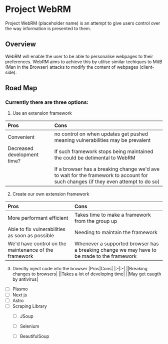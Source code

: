 # Project WebRM

Project WebRM (placeholder name) is an attempt to give users control over the way information is presented to them.

## Overview

WebRM will enable the user to be able to personalise webpages to their preferences. WebRM aims to achieve this by utilise similar techiques to MitB (Man in the Browser) attacks to modify the content of webpages (client-side).

## Road Map

### Currently there are three options:
1. Use an extension framework

|Pros|Cons|
|:-|:-|
|Convenient|no control on when updates get pushed meaning vulnerabilities may be prevalent|
|Decreased development time?|If such framework stops being maintained the could be detimental to WebRM|
||If a browser has a breaking change we'd ave to wait for the framework to account for such changes (if they even attempt to do so)|

2. Create our own extension framework

|Pros|Cons|
|:-|:-|
|More performant efficient|Takes time to make a framework from the group up|
|Able to fix vulnerabilities as soon as possible|Needing to maintain the framework|
|We'd have control on the maintenance of the framework|Whenever a supported browser has a breaking change we may have to be made to the framework|

3. Directly inject code into the browser
|Pros|Cons|
|:-|:-|
||Breaking changes to browsers|
||Takes a lot of developing time|
||May get caugth by antivirus|

- [ ] Plasmo
- [ ] Next js
- [ ] Astro
- [ ] Scraping Library
    - [ ] JSoup
    - [ ] Selenium
    - [ ] BeautifulSoup

